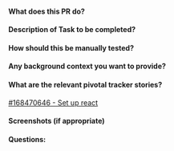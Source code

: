 #### What does this PR do?
#### Description of Task to be completed?
#### How should this be manually tested?
#### Any background context you want to provide?
#### What are the relevant pivotal tracker stories?
[#168470646 - Set up react](https://www.pivotaltracker.com/story/show/168470646)
#### Screenshots (if appropriate)
#### Questions:

